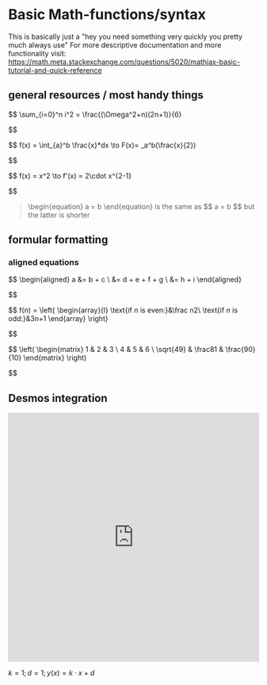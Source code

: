 # Basic Math-functions/syntax

This is basically just a "hey you need something very quickly you pretty much always use"
For more descriptive documentation and more functionality visit:
https://math.meta.stackexchange.com/questions/5020/mathjax-basic-tutorial-and-quick-reference

## general resources / most handy things

$$
\sum_{i=0}^n i^2 = \frac{(\Omega^2+n)(2n+1)}{6}

$$

$$
f(x) = \int_{a}^b \frac{x}*dx \to F(x)= _a^b(\frac{x}{2})

$$

$$
f(x) = x^2 \to f'(x) = 2\cdot x^{2-1}

$$

> \\begin{equation} a = b \end{equation} is the same as  \$$ a = b $$  but the latter is shorter

## formular formatting

### aligned equations

$$
\begin{aligned}
a &= b + c \\
  &= d + e + f + g \\
  &= h + i
\end{aligned}

$$

$$
f(n) =
	\left\{
		\begin{array}{l}
			\text{if $n$ is even:}&\frac n2\\
			\text{if $n$ is odd:}&3n+1
		\end{array}
	\right\}

$$

$$
\left(
	\begin{matrix}
		1	&	2	&	3 \\
		4	&	5	&	6 \\
		\sqrt{49}	&	\frac81	&	\frac{90}{10}
	\end{matrix}
	\right)

$$

## Desmos integration

<iframe src="https://www.desmos.com/calculator/r6w2yxuu92?embed" width="100%" height="500" style="border: 1px solid #ccc" frameborder=0  align="center"></iframe>

$k = 1; d = 1;   y(x) = k \cdot x + d$
